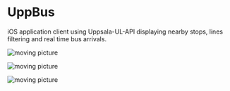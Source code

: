 # UppBus

iOS application client using Uppsala-UL-API displaying nearby stops, lines filtering and real time bus arrivals.

![moving picture](http://i.imgur.com/by3tKLA.jpg)

![moving picture](http://i.imgur.com/ygKlxUN.jpg)

![moving picture](http://i.imgur.com/AfE0HfK.jpg)
